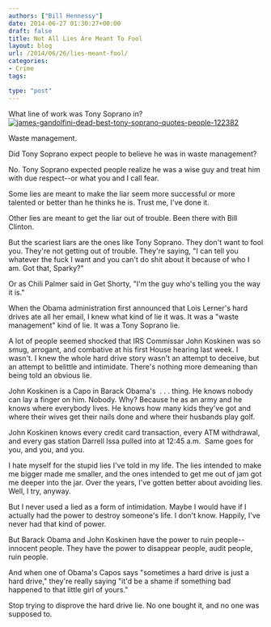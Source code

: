 ```yaml
---
authors: ["Bill Hennessy"]
date: 2014-06-27 01:30:27+00:00
draft: false
title: Not All Lies Are Meant To Fool
layout: blog
url: /2014/06/26/lies-meant-fool/
categories:
- Crime
tags:

type: "post"
---
```


What line of work was Tony Soprano in? [![james-gandolfini-dead-best-tony-soprano-quotes-people-122382](https://hennessysview.com/wp-content/uploads/2014/06/james-gandolfini-dead-best-tony-soprano-quotes-people-122382-300x225.jpg)
](https://hennessysview.com/wp-content/uploads/2014/06/james-gandolfini-dead-best-tony-soprano-quotes-people-122382.jpg)

Waste management.

Did Tony Soprano expect people to believe he was in waste management?

No. Tony Soprano expected people realize he was a wise guy and treat him with due respect--or what you and I call fear.

Some lies are meant to make the liar seem more successful or more talented or better than he thinks he is. Trust me, I've done it.

Other lies are meant to get the liar out of trouble. Been there with Bill Clinton.

But the scariest liars are the ones like Tony Soprano. They don't want to fool you. They're not getting out of trouble. They're saying, "I can tell you whatever the fuck I want and you can't do shit about it because of who I am. Got that, Sparky?"

Or as Chili Palmer said in Get Shorty, "I'm the guy who's telling you the way it is."

When the Obama administration first announced that Lois Lerner's hard drives ate all her email, I knew what kind of lie it was. It was a "waste management" kind of lie. It was a Tony Soprano lie.

A lot of people seemed shocked that IRS Commissar John Koskinen was so smug, arrogant, and combative at his first House hearing last week. I wasn't. I knew the whole hard drive story wasn't an attempt to deceive, but an attempt to belittle and intimidate. There's nothing more demeaning than being told an obvious lie.

John Koskinen is a Capo in Barack Obama's  . . . thing. He knows nobody can lay a finger on him. Nobody. Why? Because he as an army and he knows where everybody lives. He knows how many kids they've got and where their wives get their nails done and where their husbands play golf.

John Koskinen knows every credit card transaction, every ATM withdrawal, and every gas station Darrell Issa pulled into at 12:45 a.m.  Same goes for you, and you, and you.

I hate myself for the stupid lies I've told in my life. The lies intended to make me bigger made me smaller, and the ones intended to get me out of jam got me deeper into the jar. Over the years, I've gotten better about avoiding lies. Well, I try, anyway.

But I never used a lied as a form of intimidation. Maybe I would have if I actually had the power to destroy someone's life. I don't know. Happily, I've never had that kind of power.

But Barack Obama and John Koskinen have the power to ruin people--innocent people. They have the power to disappear people, audit people, ruin people.

And when one of Obama's Capos says "sometimes a hard drive is just a hard drive," they're really saying "it'd be a shame if something bad happened to that little girl of yours."

Stop trying to disprove the hard drive lie. No one bought it, and no one was supposed to.
